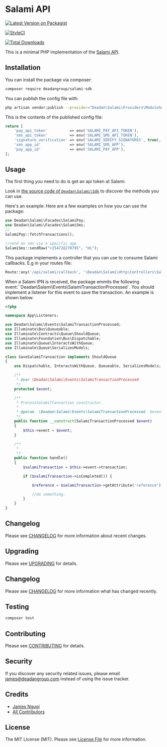 # Salami API

[![Latest Version on Packagist](https://img.shields.io/packagist/v/deadangroup/salami-sdk.svg?style=flat-square)](https://packagist.org/packages/deadangroup/salami-sdk)

[![StyleCI](https://styleci.io/repos/88621289/shield?branch=master)](https://styleci.io/repos/88621289)

[![Total Downloads](https://img.shields.io/packagist/dt/deadangroup/salami-sdk.svg?style=flat-square)](https://packagist.org/packages/deadangroup/salami-sdk)

This is a minimal PHP implementation of the [Salami API](https://salami.co.ke). 

## Installation

You can install the package via composer:

``` bash
composer require deadangroup/salami-sdk
```

You can publish the config file with:
```bash
php artisan vendor:publish --provider="Deadan\Salami\Providers\ModuleServiceProvider" --tag="config"
```

This is the contents of the published config file:

```php
return [
    'pay_api_token'          => env('SALAMI_PAY_API_TOKEN'),
    'sms_api_token'          => env('SALAMI_SMS_API_TOKEN'),
    'signature_verification' => env('SALAMI_VERIFY_SIGNATURES', true),
    'sms_app_id'             => env('SALAMI_SMS_APP'),
    'pay_app_id'             => env('SALAMI_PAY_APP'),
];
```

## Usage

The first thing you need to do is get an api token at Salami. 

Look in [the source code of `Deadan\Salami\Sdk`](https://github.com/deadangroup/salami-sdk/blob/master/src/Plugins/BaseSdk.php) to discover the methods you can use.

Here's an example:
Here are a few examples on how you can use the package:

```php
use Deadan\Salami\Facades\SalamiPay;
use Deadan\Salami\Facades\SalamiSms;
//
SalamiPay::fetchTransactions();

//send an sms via a specific app
SalamiSms::sendRaw("+254728270795", "Hi");

```

This package implements a controller that you can use to consume Salami callbacks.
E.g in your routes file:

```php
Route::any('/api/salami/callback', '\Deadan\Salami\Http\Controllers\SalamiController@salamiCallback');

```

When a Salami IPN is received, the package emmits the following event:``Deadan\Salami\Events\SalamiTransactionProcessed`.
You should implement a listener for this event to save the transaction. An example is shown below:

```php
<?php

namespace App\Listeners;

use Deadan\Salami\Events\SalamiTransactionProcessed;
use Illuminate\Bus\Queueable;
use Illuminate\Contracts\Queue\ShouldQueue;
use Illuminate\Foundation\Bus\Dispatchable;
use Illuminate\Queue\InteractsWithQueue;
use Illuminate\Queue\SerializesModels;

class SaveSalamiTransaction implements ShouldQueue
{
    use Dispatchable, InteractsWithQueue, Queueable, SerializesModels;

    /**
     * @var \Deadan\Salami\Events\SalamiTransactionProcessed
     */
    protected $event;

    /**
     * ProcessSalamiTransaction constructor.
     *
     * @param  \Deadan\Salami\Events\SalamiTransactionProcessed  $event
     */
    public function __construct(SalamiTransactionProcessed $event)
    {
        $this->event = $event;
    }

    /**
     *
     */
    public function handle()
    {
        $salamiTransaction = $this->event->transaction;

        if ($salamiTransaction->isCompleted()) {

            $reference = $salamiTransaction->getAttribute('reference');

            //do something.
        }
    }
}

```

## Changelog

Please see [CHANGELOG](CHANGELOG.md) for more information about recent changes.

## Upgrading

Please see [UPGRADING](UPGRADING.md) for details.

## Changelog

Please see [CHANGELOG](CHANGELOG.md) for more information what has changed recently.

## Testing

``` bash
composer test
```

## Contributing

Please see [CONTRIBUTING](CONTRIBUTING.md) for details.

## Security

If you discover any security related issues, please email james@deadangroup.com instead of using the issue tracker.

## Credits

- [James Ngugi](https://github.com/ngugijames)
- [All Contributors](../../contributors)

## License

The MIT License (MIT). Please see [License File](LICENSE.md) for more information.
